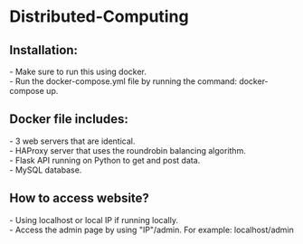 # Distributed-Computing

<h2>Installation:</h2>
<p>
- Make sure to run this using docker. <br>
- Run the docker-compose.yml file by running the command: docker-compose up. <br>
</p>

<h2>Docker file includes:</h2>
<p>
- 3 web servers that are identical. <br>
- HAProxy server that uses the roundrobin balancing algorithm. <br>
- Flask API running on Python to get and post data. <br>
- MySQL database. <br>
</p>

<h2> How to access website? </h2>
<p>
- Using localhost or local IP if running locally. <br>
- Access the admin page by using "IP"/admin. For example: localhost/admin <br>
</p>
